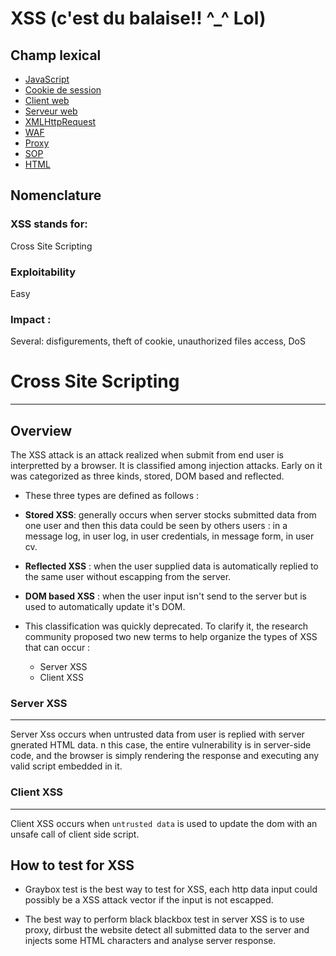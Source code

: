 # XSS (c'est du balaise!! ^_^ Lol)

## Champ lexical

* [JavaScript]()
* [Cookie de session]()
* [Client web]()
* [Serveur web]()
* [XMLHttpRequest]()
* [WAF]()
* [Proxy]()
* [SOP]()
* [HTML]()



## Nomenclature 
### XSS stands for:
Cross Site Scripting
### Exploitability
Easy 
### Impact : 
Several: disfigurements, theft of cookie, unauthorized files access, DoS 
# Cross Site Scripting 
-----
## Overview 
The XSS attack is an attack realized when submit from end user is interpretted by a browser.
It is classified among injection attacks.  Early on it was categorized as three kinds, stored, DOM based and reflected. 
* These three types are defined as follows :

 * __Stored XSS__: generally occurs when server stocks submitted data from one user and then this data could be seen by others users : in a message log, in user log, in user credentials, in message form, in user cv.

 * __Reflected XSS__ : when the user supplied data is automatically replied to the same user without escapping from the server. 

 * __DOM based XSS__ : when the user input isn't send to the server but is used to automatically update it's DOM.

* This classification was quickly deprecated. To clarify it, the research community proposed two new terms to help organize the types of XSS that can occur :
  * Server XSS
  * Client XSS

### Server XSS 
---
Server Xss occurs when untrusted data from user is replied with server gnerated HTML data. n this case, the entire vulnerability is in server-side code, and the browser is simply rendering the response and executing any valid script embedded in it.

### Client XSS
----
Client XSS occurs when `untrusted data` is used to update the dom with an unsafe call of client side script. 

## How to test for XSS 
* Graybox test is the best way to test for XSS, each http data input could possibly be a XSS attack vector if the input is not escapped. 

* The best way to perform black blackbox test in server XSS is to use proxy, dirbust the website detect all submitted data to the server and injects some HTML characters and analyse server response. 


 
